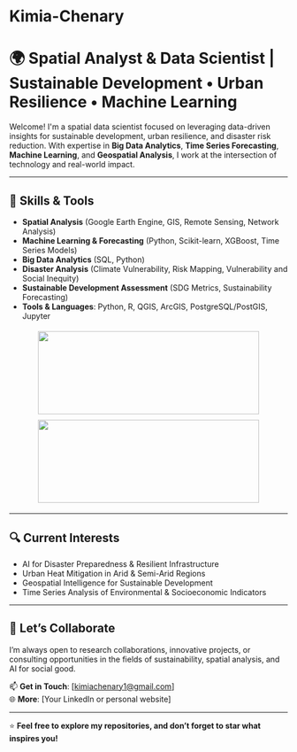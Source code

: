 # Kimia-Chenary
# 🌍 Spatial Analyst & Data Scientist | Sustainable Development • Urban Resilience • Machine Learning

Welcome! I'm a spatial data scientist focused on leveraging data-driven insights for sustainable development, urban resilience, and disaster risk reduction. With expertise in **Big Data Analytics**, **Time Series Forecasting**, **Machine Learning**, and **Geospatial Analysis**, I work at the intersection of technology and real-world impact.

---

## 🔧 Skills & Tools

- **Spatial Analysis** (Google Earth Engine, GIS, Remote Sensing, Network Analysis) 
- **Machine Learning & Forecasting** (Python, Scikit-learn, XGBoost, Time Series Models)
- **Big Data Analytics** (SQL, Python)
- **Disaster Analysis** (Climate Vulnerability, Risk Mapping, Vulnerability and Social Inequity)
- **Sustainable Development Assessment** (SDG Metrics, Sustainability Forecasting)
- **Tools & Languages**: Python, R, QGIS, ArcGIS, PostgreSQL/PostGIS, Jupyter

<p align="center">
  <img src="https://github.com/user-attachments/assets/44529f86-6021-48dd-a32c-9f88d8f958b9" width="400" height="150" style="margin: 5px;"/>
  <img src="https://github.com/user-attachments/assets/c94555d4-91a3-456d-bb91-f67c635a2bc8" width="400" height="150" style="margin: 5px;"/>
</p>


---


## 🔍 Current Interests

- AI for Disaster Preparedness & Resilient Infrastructure  
- Urban Heat Mitigation in Arid & Semi-Arid Regions  
- Geospatial Intelligence for Sustainable Development  
- Time Series Analysis of Environmental & Socioeconomic Indicators  

---

## 🤝 Let’s Collaborate

I’m always open to research collaborations, innovative projects, or consulting opportunities in the fields of sustainability, spatial analysis, and AI for social good.

📫 **Get in Touch**: [kimiachenary1@gmail.com]  
🌐 **More**: [Your LinkedIn or personal website]

---

⭐ **Feel free to explore my repositories, and don’t forget to star what inspires you!**

